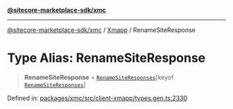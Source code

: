 [**@sitecore-marketplace-sdk/xmc**](../../../../README.md)

***

[@sitecore-marketplace-sdk/xmc](../../../../README.md) / [Xmapp](../README.md) / RenameSiteResponse

# Type Alias: RenameSiteResponse

> **RenameSiteResponse** = [`RenameSiteResponses`](RenameSiteResponses.md)\[keyof [`RenameSiteResponses`](RenameSiteResponses.md)\]

Defined in: [packages/xmc/src/client-xmapp/types.gen.ts:2330](https://github.com/Sitecore/marketplace-sdk/blob/047115917e8843232ba2a4ba284b67585698b1c5/packages/xmc/src/client-xmapp/types.gen.ts#L2330)
